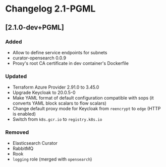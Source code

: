 <!-- markdownlint-disable-file no-duplicate-header -->
# Changelog 2.1-PGML

## [2.1.0-dev+PGML]

### Added

- Allow to define service endpoints for subnets
- curator-opensearch 0.0.9
- Proxy's root CA certificate in dev container's Dockerfile

### Updated

- Terraform Azure Provider 2.91.0 to 3.45.0
- Upgrade Keycloak to 20.0.5-0
- Make YAML format of default configuration compatible with sops (it converts YAML block scalars to flow scalars)
- Change default proxy mode for Keycloak from `reencrypt` to `edge` (HTTP is enabled)
- Switch from `k8s.gcr.io` to `registry.k8s.io`

### Removed

- Elasticsearch Curator
- RabbitMQ
- Rook
- `logging` role (merged with `opensearch`)
